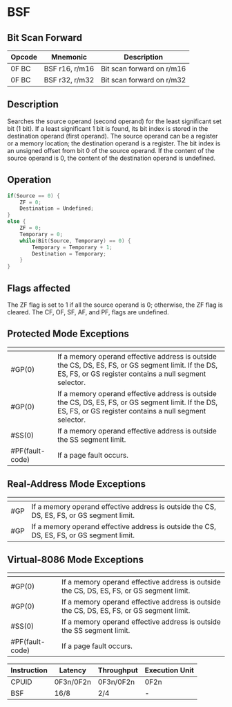 # BSF
 
## Bit Scan Forward
 
 
|Opcode|Mnemonic|Description|
|-|-|-|
|0F BC|BSF r16, r/m16|Bit scan forward on r/m16|
|0F BC|BSF r32, r/m32|Bit scan forward on r/m32|
 
## Description
 
Searches the source operand (second operand) for the least significant set bit (1 bit). If a least significant 1 bit is found, its bit index is stored in the destination operand (first operand). The source operand can be a register or a memory location; the destination operand is a register. The bit index is an unsigned offset from bit 0 of the source operand. If the content of the source operand is 0, the content of the destination operand is undefined.
 
 
## Operation
 
```c
if(Source == 0) {
	ZF = 0;
	Destination = Undefined;
}
else {
	ZF = 0;
	Temporary = 0;
	while(Bit(Source, Temporary) == 0) {
		Temporary = Temporary + 1;
		Destination = Temporary;
	}
}

```
 
 
## Flags affected
 
The ZF flag is set to 1 if all the source operand is 0; otherwise, the ZF flag is cleared. The CF, OF, SF, AF, and PF, flags are undefined.

 
 
## Protected Mode Exceptions
 
|[]()||
|-|-|
|#GP(0)|If a memory operand effective address is outside the CS, DS, ES, FS, or GS segment limit. If the DS, ES, FS, or GS register contains a null segment selector.|
|#GP(0)|If a memory operand effective address is outside the CS, DS, ES, FS, or GS segment limit. If the DS, ES, FS, or GS register contains a null segment selector.|
|#SS(0)|If a memory operand effective address is outside the SS segment limit.|
|#PF(fault-code)|If a page fault occurs.|
 
## Real-Address Mode Exceptions
 
|[]()||
|-|-|
|#GP|If a memory operand effective address is outside the CS, DS, ES, FS, or GS segment limit.|
|#GP|If a memory operand effective address is outside the CS, DS, ES, FS, or GS segment limit.|
 
## Virtual-8086 Mode Exceptions
 
|[]()||
|-|-|
|#GP(0)|If a memory operand effective address is outside the CS, DS, ES, FS, or GS segment limit.|
|#GP(0)|If a memory operand effective address is outside the CS, DS, ES, FS, or GS segment limit.|
|#SS(0)|If a memory operand effective address is outside the SS segment limit.|
|#PF(fault-code)|If a page fault occurs.|
 
|Instruction|Latency|Throughput|Execution Unit|
|-|-|-|-|
|CPUID|0F3n/0F2n|0F3n/0F2n|0F2n|
|BSF|16/8|2/4|-|
